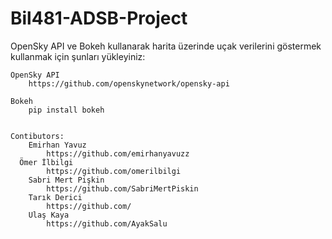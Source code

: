 # Bil481-ADSB-Project
OpenSky API ve Bokeh kullanarak harita üzerinde uçak verilerini göstermek
kullanmak için şunları yükleyiniz:
  
	OpenSky API
        https://github.com/openskynetwork/opensky-api
  
	Bokeh
        pip install bokeh


	Contibutors:
  		Emirhan Yavuz
    		https://github.com/emirhanyavuzz
	  Ömer İlbilgi
    		https://github.com/omerilbilgi
  		Sabri Mert Pişkin
    		https://github.com/SabriMertPiskin
  		Tarık Derici
    		https://github.com/
  		Ulaş Kaya
    		https://github.com/AyakSalu
  
